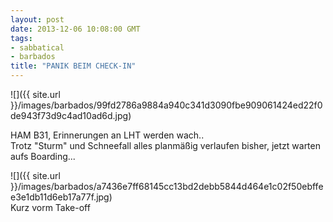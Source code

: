 ```yaml
---
layout: post
date: 2013-12-06 10:08:00 GMT
tags:
- sabbatical
- barbados
title: "PANIK BEIM CHECK-IN"
---
```

![]({{ site.url }}/images/barbados/99fd2786a9884a940c341d3090fbe909061424ed22f0de943f73d9c4ad10ad6d.jpg)

HAM B31, Erinnerungen an LHT werden wach..  
Trotz "Sturm" und Schneefall alles planmäßig verlaufen bisher, jetzt warten aufs Boarding...

![]({{ site.url }}/images/barbados/a7436e7ff68145cc13bd2debb5844d464e1c02f50ebffee3e1db11d6eb17a77f.jpg)  
Kurz vorm Take-off
